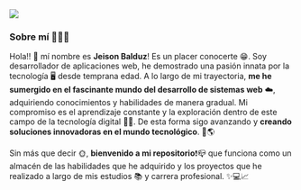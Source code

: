 <img src="https://github.com/JeisonBalduz/JeisonBalduz/benner1.png">

### Sobre mí 🙎🏽‍♂️
Hola!! 👋 mí nombre es **Jeison Balduz**! Es un placer conocerte 😁. Soy desarrollador de aplicaciones web, he demostrado una pasión innata por la tecnología 🖥️ desde temprana edad. A lo largo de mi trayectoria, **me he sumergido en el fascinante mundo del desarrollo de sistemas web** ☁️, adquiriendo conocimientos y habilidades de manera gradual. Mi compromiso es el aprendizaje constante y la exploración dentro de este campo de la tecnología digital 👨‍💻. De esta forma sigo avanzando y **creando soluciones innovadoras en el mundo tecnológico**. 🚀🌎

Sin más que decir 🌞, **bienvenido a mi repositorio**❗📪 que funciona como un almacén de las habilidades que he adquirido y los proyectos que he realizado a largo de mis estudios 📚 y carrera profesional. ✨💻📈
<!--
**JeisonBalduz/JeisonBalduz** is a ✨ _special_ ✨ repository because its `README.md` (this file) appears on your GitHub profile.

Here are some ideas to get you started:

- 🔭 I’m currently working on ...
- 🌱 I’m currently learning ...
- 👯 I’m looking to collaborate on ...
- 🤔 I’m looking for help with ...
- 💬 Ask me about ...
- 📫 How to reach me: ...
- 😄 Pronouns: ...
- ⚡ Fun fact: ...
-->
